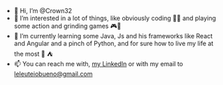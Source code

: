 - 👋 Hi, I’m @Crown32
- 👀 I’m interested in a lot of things, like obviously coding 👨‍💻 and playing some action and grinding games 🎮👾
- 🌱 I’m currently learning some Java, Js and his frameworks like React and Angular and a pinch of Python, and for sure how to live my life at the most 🌇 ⛺ 
- 📫 You can reach me with, [my LinkedIn](https://www.linkedin.com/in/lucas-eleuterio-8398ba181/) or with my email to leleuteiobueno@gmail.com

<!---
Crown32/Crown32 is a ✨ special ✨ repository because its `README.md` (this file) appears on your GitHub profile.
You can click the Preview link to take a look at your changes.
--->
